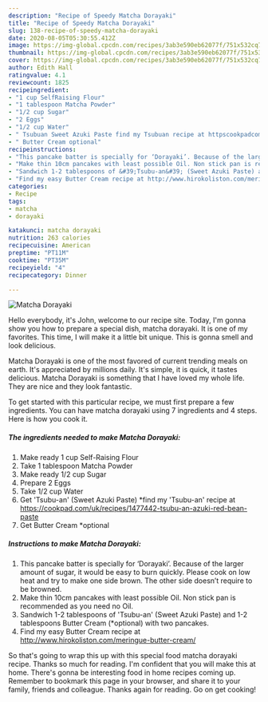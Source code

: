 ```yaml
---
description: "Recipe of Speedy Matcha Dorayaki"
title: "Recipe of Speedy Matcha Dorayaki"
slug: 138-recipe-of-speedy-matcha-dorayaki
date: 2020-08-05T05:30:55.412Z
image: https://img-global.cpcdn.com/recipes/3ab3e590eb62077f/751x532cq70/matcha-dorayaki-recipe-main-photo.jpg
thumbnail: https://img-global.cpcdn.com/recipes/3ab3e590eb62077f/751x532cq70/matcha-dorayaki-recipe-main-photo.jpg
cover: https://img-global.cpcdn.com/recipes/3ab3e590eb62077f/751x532cq70/matcha-dorayaki-recipe-main-photo.jpg
author: Edith Hall
ratingvalue: 4.1
reviewcount: 1825
recipeingredient:
- "1 cup SelfRaising Flour"
- "1 tablespoon Matcha Powder"
- "1/2 cup Sugar"
- "2 Eggs"
- "1/2 cup Water"
- " Tsubuan Sweet Azuki Paste find my Tsubuan recipe at httpscookpadcomukrecipes1477442tsubuanazukiredbeanpaste"
- " Butter Cream optional"
recipeinstructions:
- "This pancake batter is specially for ‘Dorayaki’. Because of the larger amount of sugar, it would be easy to burn quickly. Please cook on low heat and try to make one side brown. The other side doesn’t require to be browned."
- "Make thin 10cm pancakes with least possible Oil. Non stick pan is recommended as you need no Oil."
- "Sandwich 1-2 tablespoons of &#39;Tsubu-an&#39; (Sweet Azuki Paste) and 1-2 tablespoons Butter Cream (*optional) with two pancakes."
- "Find my easy Butter Cream recipe at http://www.hirokoliston.com/meringue-butter-cream/"
categories:
- Recipe
tags:
- matcha
- dorayaki

katakunci: matcha dorayaki 
nutrition: 263 calories
recipecuisine: American
preptime: "PT11M"
cooktime: "PT35M"
recipeyield: "4"
recipecategory: Dinner

---
```



![Matcha Dorayaki](https://img-global.cpcdn.com/recipes/3ab3e590eb62077f/751x532cq70/matcha-dorayaki-recipe-main-photo.jpg)

Hello everybody, it's John, welcome to our recipe site. Today, I'm gonna show you how to prepare a special dish, matcha dorayaki. It is one of my favorites. This time, I will make it a little bit unique. This is gonna smell and look delicious.



Matcha Dorayaki is one of the most favored of current trending meals on earth. It's appreciated by millions daily. It's simple, it is quick, it tastes delicious. Matcha Dorayaki is something that I have loved my whole life. They are nice and they look fantastic.


To get started with this particular recipe, we must first prepare a few ingredients. You can have matcha dorayaki using 7 ingredients and 4 steps. Here is how you cook it.

<!--inarticleads1-->

##### The ingredients needed to make Matcha Dorayaki:

1. Make ready 1 cup Self-Raising Flour
1. Take 1 tablespoon Matcha Powder
1. Make ready 1/2 cup Sugar
1. Prepare 2 Eggs
1. Take 1/2 cup Water
1. Get  &#39;Tsubu-an&#39; (Sweet Azuki Paste) *find my &#39;Tsubu-an&#39; recipe at https://cookpad.com/uk/recipes/1477442-tsubu-an-azuki-red-bean-paste
1. Get  Butter Cream *optional




<!--inarticleads2-->

##### Instructions to make Matcha Dorayaki:

1. This pancake batter is specially for ‘Dorayaki’. Because of the larger amount of sugar, it would be easy to burn quickly. Please cook on low heat and try to make one side brown. The other side doesn’t require to be browned.
1. Make thin 10cm pancakes with least possible Oil. Non stick pan is recommended as you need no Oil.
1. Sandwich 1-2 tablespoons of &#39;Tsubu-an&#39; (Sweet Azuki Paste) and 1-2 tablespoons Butter Cream (*optional) with two pancakes.
1. Find my easy Butter Cream recipe at http://www.hirokoliston.com/meringue-butter-cream/




So that's going to wrap this up with this special food matcha dorayaki recipe. Thanks so much for reading. I'm confident that you will make this at home. There's gonna be interesting food in home recipes coming up. Remember to bookmark this page in your browser, and share it to your family, friends and colleague. Thanks again for reading. Go on get cooking!
